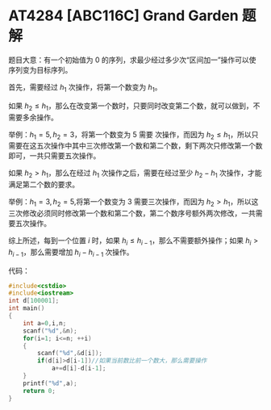 # AT4284 [ABC116C] Grand Garden 题解
题目大意：有一个初始值为 $0$ 的序列，求最少经过多少次“区间加一”操作可以使序列变为目标序列。

首先，需要经过 $h_1$ 次操作，将第一个数变为 $h_1$。

如果 $h_2\le h_1$，那么在改变第一个数时，只要同时改变第二个数，就可以做到，不需要多余操作。

举例：$h_1=5,h_2=3$，将第一个数变为 $5$ 需要 次操作，而因为 $h_2\le h_1$，所以只需要在这五次操作中其中三次修改第一个数和第二个数，剩下两次只修改第一个数即可，一共只需要五次操作。

如果 $h_2>h_1$，那么在经过 $h_1$ 次操作之后，需要在经过至少 $h_2-h_1$ 次操作，才能满足第二个数的要求。

举例：$h_1=3,h_2=5$,将第一个数变为 $3$ 需要三次操作，而因为 $h_2>h_1$，所以这三次修改必须同时修改第一个数和第二个数，第二个数序号额外两次修改，一共需要五次操作。

综上所述，每到一个位置 $i$ 时，如果 $h_i\le h_{i-1}$，那么不需要额外操作；如果 $h_i>h_{i-1}$，那么需要增加 $h_i-h_{i-1}$ 次操作。

代码：
```cpp
#include<cstdio>
#include<iostream>
int d[100001];
int main()
{
	int a=0,i,n;
	scanf("%d",&n);
	for(i=1; i<=n; ++i)
	{
		scanf("%d",&d[i]);
		if(d[i]>d[i-1])//如果当前数比前一个数大，那么需要操作
			a+=d[i]-d[i-1];
	}
	printf("%d",a);
	return 0;
}
```